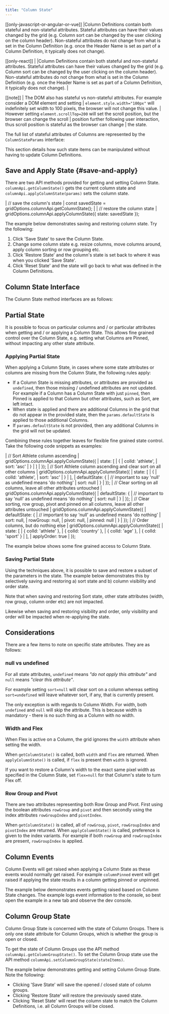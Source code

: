 ```yaml
---
title: "Column State"
---
```

[[only-javascript-or-angular-or-vue]]
|Column Definitions contain both stateful and non-stateful attributes. Stateful attributes can have their values changed by the grid (e.g. Column sort can be changed by the user clicking on the column header). Non-stateful attributes do not change from what is set in the Column Definition (e.g. once the Header Name is set as part of a Column Definition, it typically does not change).

[[only-react]]
|<video-section id="d9Kohpbt42M" title="React Column State" header="true">
|Column Definitions contain both stateful and non-stateful attributes. Stateful attributes can have their values changed by the grid (e.g. Column sort can be changed by the user clicking on the column header). Non-stateful attributes do not change from what is set in the Column Definition (e.g. once the Header Name is set as part of a Column Definition, it typically does not change).
|</video-section>

[[note]]
| The DOM also has stateful vs non-stateful attributes. For example consider a DOM element and setting 
| `element.style.width="100px"` will indefinitely set width to 100 pixels, the browser will not change this value. 
| However setting `element.scrollTop=200` will set the scroll position, but the browser can change the scroll
| position further following user interaction, thus scroll position is stateful as the browser can change
| the state.


The full list of stateful attributes of Columns are represented by the `ColumnStateParams` interface:

<interface-documentation interfaceName='ColumnStateParams' ></interface-documentation>

This section details how such state items can be manipulated without having to update Column Definitions.

## Save and Apply State {#save-and-apply}

There are two API methods provided for getting and setting Column State. `columnApi.getColumnState()` gets the current
column state and `columnApi.applyColumnState(params)` sets the column state.

<snippet>
| // save the column's state
| const savedState = gridOptions.columnApi.getColumnState();
|
| // restore the column state
| gridOptions.columnApi.applyColumnState({ state: savedState });
</snippet>

The example below demonstrates saving and restoring column state. Try the following:

1. Click 'Save State' to save the Column State.
1. Change some column state e.g. resize columns, move columns around, apply column sorting or row grouping etc.
1. Click 'Restore State' and the column's state is set back to where it was when you clicked 'Save State'.
1. Click 'Reset State' and the state will go back to what was defined in the Column Definitions.

<grid-example title='Save and Apply State' name='save-apply-state' type='generated' options='{ "enterprise": true, "modules": ["clientside", "rowgrouping", "columnpanel"] }'></grid-example>

## Column State Interface

The Column State method interfaces are as follows:

<api-documentation source='column-api/api.json' section='state' names='["getColumnState", "applyColumnState"]'></api-documentation>

## Partial State

It is possible to focus on particular columns and / or particular attributes when getting and / or applying a Column
State. This allows fine grained control over the Column State, e.g. setting what Columns are Pinned, without impacting
any other state attribute.

### Applying Partial State

When applying a Column State, in cases where some state attributes or columns are missing from the Column State,
the following rules apply:

- If a Column State is missing attributes, or attributes are provided as `undefined`, then those missing / undefined
attributes are not updated. For example if a Column has a Column State with just `pinned`, then Pinned is applied to
that Column but other attributes, such as Sort, are left intact.
- When state is applied and there are additional Columns in the grid that do not appear in the provided state, then the
`params.defaultState` is applied to those additional Columns.
- If `params.defaultState` is not provided, then any additional Columns in the grid will not be updated.

Combining these rules together leaves for flexible fine grained state control. Take the following code snippets as
examples:

<snippet>
| // Sort Athlete column ascending
| gridOptions.columnApi.applyColumnState({
|     state: [
|         {
|             colId: 'athlete',
|             sort: 'asc'
|         }
|     ]
| });
| // Sort Athlete column ascending and clear sort on all other columns
| gridOptions.columnApi.applyColumnState({
|     state: [
|         {
|             colId: 'athlete',
|             sort: 'asc'
|         }
|     ],
|     defaultState: {
|         // important to say 'null' as undefined means 'do nothing'
|         sort: null
|     }
| });
| // Clear sorting on all columns, leave all other attributes untouched
| gridOptions.columnApi.applyColumnState({
|     defaultState: {
|         // important to say 'null' as undefined means 'do nothing'
|         sort: null
|     }
| });
| // Clear sorting, row group, pivot and pinned on all columns, leave all other attributes untouched
| gridOptions.columnApi.applyColumnState({
|     defaultState: {
|         // important to say 'null' as undefined means 'do nothing'
|         sort: null,
|         rowGroup: null,
|         pivot: null,
|         pinned: null
|     }
| });
| // Order columns, but do nothing else
| gridOptions.columnApi.applyColumnState({
|     state: [
|         { colId: 'athlete' },
|         { colId: 'country' },
|         { colId: 'age' },
|         { colId: 'sport' }
|     ],
|     applyOrder: true
| });
</snippet>

The example below shows some fine grained access to Column State.

<grid-example title='Fine Grained State' name='fine-grained-state' type='mixed' options='{ "enterprise": true, "modules": ["clientside", "rowgrouping", "columnpanel"] }'></grid-example>

### Saving Partial State

Using the techniques above, it is possible to save and restore a subset of the parameters in the state.
The example below demonstrates this by selectively saving and restoring a) sort state and
b) column visibility and order state.

Note that when saving and restoring Sort state, other state attributes (width, row group, column order etc)
are not impacted.

Likewise when saving and restoring visibility and order, only visibility and order will be impacted when
re-applying the state.

<grid-example title='Selective State' name='selective-state' type='generated' options='{ "enterprise": true, "modules": ["clientside", "rowgrouping", "columnpanel"] }'></grid-example>

## Considerations

There are a few items to note on specific state attributes. They are as follows:

### **null** vs **undefined**

For all state attributes, `undefined` means _"do not apply this attribute"_ and `null` means _"clear this attribute"_.

For example setting `sort=null` will clear sort on a column whereas setting
`sort=undefined` will leave whatever sort, if any, that is currently present.

The only exception is with regards to Column Width. For width, both `undefined`
and `null` will skip the attribute. This is because width is mandatory - there
is no such thing as a Column with no width.

### Width and Flex

When Flex is active on a Column, the grid ignores the `width` attribute when setting the width.

When `getColumnState()` is called, both `width` and `flex` are returned.
When `applyColumnState()` is called, if `flex` is present then `width` is
ignored.

If you want to restore a Column's width to the exact same pixel width as specified in the Column State,
set `flex=null` for that Column's state to turn Flex off.

### Row Group and Pivot

There are two attributes representing both Row Group and Pivot. First using the boolean attributes
`rowGroup` and `pivot` and then secondly using the index attributes `rowGroupIndex`
and `pivotIndex`.

When `getColumnState()` is called, all of `rowGroup`, `pivot`,
`rowGroupIndex` and `pivotIndex` are returned. When
`applyColumnState()` is called, preference is given to the index variants. For example
if both `rowGroup` and `rowGroupIndex` are present, `rowGroupIndex`
is applied.

## Column Events

Column Events will get raised when applying a Column State as these events would
normally get raised. For example `columnPinned` event will get raised if applying
the state results in a column getting pinned or unpinned.

The example below demonstrates events getting raised based on Column State changes.
The example logs event information to the console, so best open the example in
a new tab and observe the dev console.

<grid-example title='Column Events' name='column-events' type='generated' options='{ "enterprise": true, "modules": ["clientside", "rowgrouping"] }'></grid-example>

## Column Group State

Column Group State is concerned with the state of Column Groups. There is only one state attribute for Column Groups,
which is whether the group is open or closed.

To get the state of Column Groups use the API method `columnApi.getColumnGroupState()`. To
set the Column Group state use the API method `columnApi.setColumnGroupState(stateItems)`.

<api-documentation source='column-api/api.json' section='state' names='["getColumnGroupState", "setColumnGroupState"]' ></api-documentation>

The example below demonstrates getting and setting Column Group State. Note the following:

- Clicking 'Save State' will save the opened / closed state of column groups.
- Clicking 'Restore State' will restore the previously saved state.
- Clicking 'Reset State' will reset the column state to match the Column Definitions,
i.e. all Column Groups will be closed.

<grid-example title='Column Group State' name='column-group-state' type='generated' options='{ "enterprise": true, "modules": ["clientside", "rowgrouping"] }'></grid-example>
